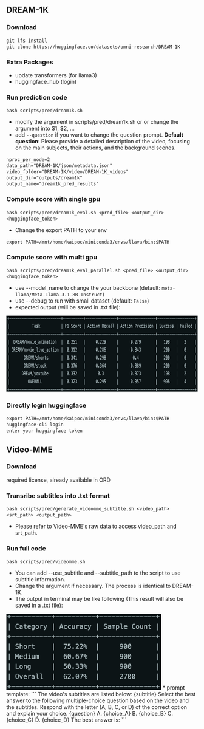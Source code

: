 ## DREAM-1K
### Download
```
git lfs install
git clone https://huggingface.co/datasets/omni-research/DREAM-1K
```

### Extra Packages
* update transformers (for llama3)
* huggingface_hub (login)

### Run prediction code
```
bash scripts/pred/dream1k.sh
```

* modify the argument in scripts/pred/dream1k.sh or or change the argument into $1, $2, ...
* add `--question` if you want to change the question prompt. **Default question**: Please provide a detailed description of the video, focusing on the main subjects, their actions, and the background scenes.
```
nproc_per_node=2
data_path="DREAM-1K/json/metadata.json"
video_folder="DREAM-1K/video/DREAM-1K_videos"
output_dir="outputs/dream1k"
output_name="dream1k_pred_results"
```

### Compute score with single gpu
```
bash scripts/pred/dream1k_eval.sh <pred_file> <output_dir> <huggingface_token>
```
* Change the export PATH to your env
```
export PATH=/mnt/home/kaipoc/miniconda3/envs/llava/bin:$PATH
```


### Compute score with multi gpu
```
bash scripts/pred/dream1k_eval_parallel.sh <pred_file> <output_dir> <huggingface_token>
```
* use --model_name to change the your backbone (default: `meta-llama/Meta-Llama-3.1-8B-Instruct`)
* use --debug to run with small dataset (default: `False`)
* expected output (will be saved in .txt file):
<img src="dream1k.png" height="200">

### Directly login huggingface
```
export PATH=/mnt/home/kaipoc/miniconda3/envs/llava/bin:$PATH
huggingface-cli login
enter your huggingface token
```

## Video-MME

### Download
required license, already available in ORD
### Transribe subtitles into .txt format
```
bash scripts/pred/generate_videomme_subtitle.sh <video_path> <srt_path> <output_path>
```
* Please refer to Video-MME's raw data to access video_path and srt_path.

### Run full code
```
bash scripts/pred/videomme.sh
```
* You can add --use_subtitle and --subtitle_path to the script to use subtitle information.
* Change the argument if necessary. The process is identical to DREAM-1K.
* The output in terminal may be like following (This result will also be saved in a .txt file):
<img src="videomme.jpg" height="200">
* prompt template:
```
The video's subtitles are listed below:
{subtitle}
Select the best answer to the following multiple-choice question based on the video and the subtitles. Respond with the letter (A, B, C, or D) of the correct option and explain your choice.
{question}
A. {choice_A}
B. {choice_B}
C. {choice_C}
D. {choice_D}
The best answer is:
```
